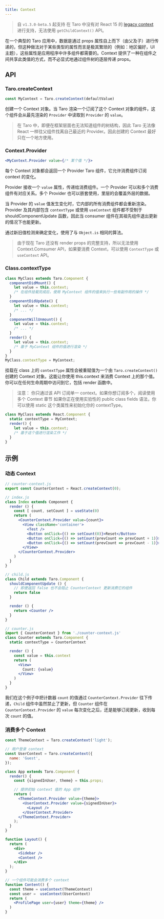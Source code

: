 ```yaml
---
title: Context
---
```


> 自 `v1.3.0-beta.5` 起支持
> 在 Taro 中没有对 React 15 的 [legacy context](https://zh-hans.reactjs.org/docs/legacy-context.html) 进行支持，无法使用 `getChildContext()` API。

在一个典型的 Taro 应用中，数据是通过 props 属性自上而下（由父及子）进行传递的，但这种做法对于某些类型的属性而言是极其繁琐的（例如：地区偏好，UI 主题），这些属性是应用程序中许多组件都需要的。Context 提供了一种在组件之间共享此类值的方式，而不必显式地通过组件树的逐层传递 props。


## API

### Taro.createContext

```jsx
const MyContext = Taro.createContext(defaultValue)
```
创建一个 Context 对象。当 Taro 渲染一个订阅了这个 Context 对象的组件，这个组件会从最先渲染的 `Provider` 中读取到 `Provider` 的 `value`。

> 在 Taro 中，即便在框架层面也无法知道组件的树结构，因此 Taro 无法像 React 一样往父组件找离自己最近的 Provider。因此创建的 Context 最好只在一个地方使用。


### Context.Provider

```jsx
<MyContext.Provider value={/* 某个值 */}>
```

每个 Context 对象都会返回一个 Provider Taro 组件，它允许消费组件订阅 context 的变化。

Provider 接收一个 `value` 属性，传递给消费组件。一个 Provider 可以和多个消费组件有对应关系。多个 Provider 也可以嵌套使用，里层的会覆盖外层的数据。

当 Provider 的 `value` 值发生变化时，它内部的所有消费组件都会重新渲染。Provider 及其内部包含 `contextType` 或使用 `useContext` 组件都不受制于 shouldComponentUpdate 函数，因此当 consumer 组件在其祖先组件退出更新的情况下也能更新。

通过新旧值检测来确定变化，使用了与 `Object.is` 相同的算法。

> 由于现在 Taro 还没有 render props 的完整支持，所以无法使用 Context.Comsumer API，如果要消费 Context，可以使用 `ContextType` 或 `useContext` API。

### Class.contextType

```jsx
class MyClass extends Taro.Component {
  componentDidMount() {
    let value = this.context;
    /* 在组件挂载完成后，使用 MyContext 组件的值来执行一些有副作用的操作 */
  }
  componentDidUpdate() {
    let value = this.context;
    /* ... */
  }
  componentWillUnmount() {
    let value = this.context;
    /* ... */
  }
  render() {
    let value = this.context;
    /* 基于 MyContext 组件的值进行渲染 */
  }
}
MyClass.contextType = MyContext;
```

挂载在 class 上的 `contextType` 属性会被重赋值为一个由 `Taro.createContext()` 创建的 Context 对象。这能让你使用 this.context 来消费 Context 上的那个值。你可以在任何生命周期中访问到它，包括 render 函数中。

> 注意：
> 你只通过该 API 订阅单一 context。如果你想订阅多个，阅读使用多个 Context 章节
> 如果你正在使用实验性的 public class fields 语法，你可以使用 static 这个类属性来初始化你的 contextType。

```jsx
class MyClass extends React.Component {
  static contextType = MyContext;
  render() {
    let value = this.context;
    /* 基于这个值进行渲染工作 */
  }
}
```

## 示例

### 动态 Context

```jsx
// counter-context.js
export const CounterContext = React.createContext(0);

// index.js
class Index extends Component {
  render () {
    const [ count, setCount ] = useState(0)
    return (
      <CounterContext.Provider value={count}>
        <View className='container'>
          <Test />
          <Button onClick={() => setCount(0)}>Reset</Button>
          <Button onClick={() => setCount(prevCount => prevCount + 1)}>+</Button>
          <Button onClick={() => setCount(prevCount => prevCount - 1)}>-</Button>
        </View>
      </CounterContext.Provider>
    )
  }
}

// child.js
class Child extends Taro.Component {
  shouldComponentUpdate () {
    // 即便返回 false 也不会阻止 CounterContext 更新消费它的组件
    return false
  }

  render () {
    return <Counter />
  }
}

// counter.js
import { CounterContext } from './counter-context.js'
class Counter extends Taro.Component {
  static contextType = CounterContext

  render () {
    const value = this.context
    return (
      <View>
        Count: {value}
      </View>
    )
  }
}
```

我们在这个例子中把计数器 `count` 的值通过 `CounterContext.Provider` 往下传递，`Child` 组件中虽然禁止了更新，但 `Counter` 组件在 `CounterContext.Provider` 的 `value` 每次变化之后，还是能够订阅更新，收到每次 `count` 的值。

### 消费多个 Context

```jsx
const ThemeContext = Taro.createContext('light');

// 用户登录 context
const UserContext = Taro.createContext({
  name: 'Guest',
});

class App extends Taro.Component {
  render() {
    const {signedInUser, theme} = this.props;

    // 提供初始 context 值的 App 组件
    return (
      <ThemeContext.Provider value={theme}>
        <UserContext.Provider value={signedInUser}>
          <Layout />
        </UserContext.Provider>
      </ThemeContext.Provider>
    );
  }
}

function Layout() {
  return (
    <div>
      <Sidebar />
      <Content />
    </div>
  );
}

// 一个组件可能会消费多个 context
function Content() {
  const theme = useContext(ThemeContext)
  const user =  useContext(UserContext)
  return (
    <ProfilePage user={user} theme={theme} />
  )
}
```
